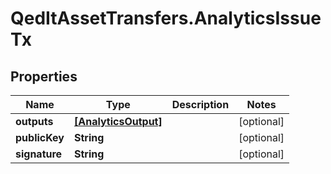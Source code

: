 # QedItAssetTransfers.AnalyticsIssueTx

## Properties
Name | Type | Description | Notes
------------ | ------------- | ------------- | -------------
**outputs** | [**[AnalyticsOutput]**](AnalyticsOutput.md) |  | [optional] 
**publicKey** | **String** |  | [optional] 
**signature** | **String** |  | [optional] 


